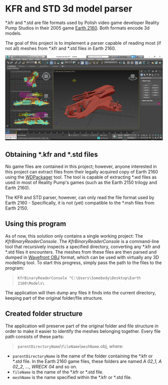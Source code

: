 # KFR and STD 3d model parser

\*.kfr and \*.std are file formats used by Polish video game developer Reality Pump Studios in their 
2005 game [Earth 2160](https://en.wikipedia.org/wiki/Earth_2160). Both formats encode 3d models.

The goal of this project is to implement a parser capable of reading most (if not all) meshes
from \*.kfr and \*.std files in Earth 2160. 

![An assembled Phobos unit in 3ds Max](phobos.png)

## Obtaining \*.kfr and \*.std files

No game files are contained in this project; however, anyone interested in this project can extract
files from their legally acquired copy of Earth 2160 using the [WDPackager](http://www.moddb.com/games/earth-2150-escape-from-the-blue-planet/downloads/earth-2150-wd-packager)
tool. The tool is capable of extracting \*.wd files as used in most of Reality Pump's games
(such as the Earth 2150 trilogy and Earth 2160).

The KFR and STD parser, however, can only read the file format used by Earth 2160 - Specifically, 
it is not (yet) compatible to the \*.msh files from Earth 2150.

## Using this program

As of now, this solution only contains a single working project: The *KfrBinaryReaderConsole*.
The *KfrBinaryReaderConsole* is a command-line tool that recursively inspects a specified directory,
converting any \*.kfr and \*.std files it encounters. The meshes from these files are then parsed
and dumped in [Wavefront OBJ](https://en.wikipedia.org/wiki/Wavefront_.obj_file) format, which can
be used with virtually any 3D modelling tool. To start this progress, simply pass the path to the
files to the program:

> `KfrBinaryReaderConsole "C:\Users\Somebody\Desktop\Earth 2160\Models\`

The application will then dump any files it finds into the current directory, keeping part of the 
original folder/file structure.

## Created folder structure

The application will preserve part of the original folder and file structure in order to make it
easier to identify the meshes belonging together. Every file path consists of these parts:

> `parentDirectoryName`\\`fileName`\\`meshName`.obj, where:

* `parentDirectoryName` is the name of the folder containing the \*.kfr or \*.std file.
  In the Earth 2160 game files, these folders are named *A 02_1*, *A 02_2*, ..., *WRECK 04* and so on.
* `fileName` is the name of the \*.kfr or \*.std file.
* `meshName` is the name specified within the \*.kfr or \*.std file.